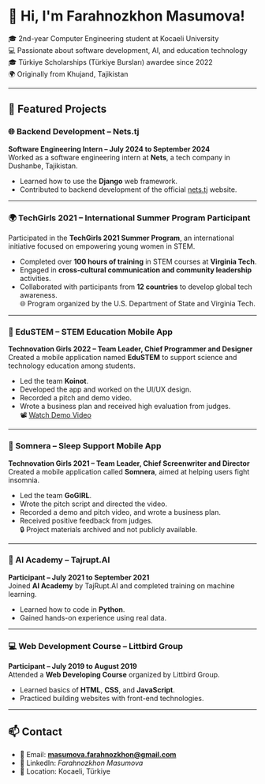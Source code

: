 # 👋 Hi, I'm Farahnozkhon Masumova!

🎓 2nd-year Computer Engineering student at Kocaeli University  
💻 Passionate about software development, AI, and education technology  
🎓 Türkiye Scholarships (Türkiye Bursları) awardee since 2022  
🌍 Originally from Khujand, Tajikistan  

---

## 🌟 Featured Projects

### 🌐 Backend Development – Nets.tj  
**Software Engineering Intern – July 2024 to September 2024**  
Worked as a software engineering intern at **Nets**, a tech company in Dushanbe, Tajikistan.  
- Learned how to use the **Django** web framework.  
- Contributed to backend development of the official [nets.tj](https://nets.tj) website.  

---

### 🌍 TechGirls 2021 – International Summer Program Participant  
Participated in the **TechGirls 2021 Summer Program**, an international initiative focused on empowering young women in STEM.  
- Completed over **100 hours of training** in STEM courses at **Virginia Tech**.  
- Engaged in **cross-cultural communication and community leadership** activities.  
- Collaborated with participants from **12 countries** to develop global tech awareness.  
🌐 Program organized by the U.S. Department of State and Virginia Tech.

---

### 📱 EduSTEM – STEM Education Mobile App  
**Technovation Girls 2022 – Team Leader, Chief Programmer and Designer**  
Created a mobile application named **EduSTEM** to support science and technology education among students.  
- Led the team **Koinot**.  
- Developed the app and worked on the UI/UX design.  
- Recorded a pitch and demo video.  
- Wrote a business plan and received high evaluation from judges.  
📽 [Watch Demo Video](https://youtu.be/hs5CI7yWQeg)

---

### 🌙 Somnera – Sleep Support Mobile App  
**Technovation Girls 2021 – Team Leader, Chief Screenwriter and Director**  
Created a mobile application called **Somnera**, aimed at helping users fight insomnia.  
- Led the team **GoGIRL**.  
- Wrote the pitch script and directed the video.  
- Recorded a demo and pitch video, and wrote a business plan.  
- Received positive feedback from judges.  
🔒 Project materials archived and not publicly available.

---

### 🤖 AI Academy – Tajrupt.AI  
**Participant – July 2021 to September 2021**  
Joined **AI Academy** by TajRupt.AI and completed training on machine learning.  
- Learned how to code in **Python**.  
- Gained hands-on experience using real data.  

---

### 💻 Web Development Course – Littbird Group  
**Participant – July 2019 to August 2019**  
Attended a **Web Developing Course** organized by Littbird Group.  
- Learned basics of **HTML**, **CSS**, and **JavaScript**.  
- Practiced building websites with front-end technologies.  

---

## 📫 Contact
- 📧 Email: **masumova.farahnozkhon@gmail.com**
- 💼 LinkedIn: *Farahnozkhon Masumova* 
- 📍 Location: Kocaeli, Türkiye
